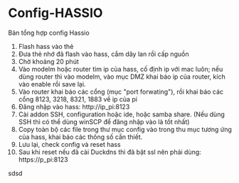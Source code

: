 # Config-HASSIO
Bản tổng hợp config Hassio
1. Flash hass vào thẻ
2. Đưa thẻ nhớ đã flash vào hass, cắm dây lan rồi cấp nguồn
3. Chờ khoảng 20 phút
4. Vào modelm hoặc router tìm ip của hass, cố định ip với mac luôn;
nếu dùng router thì vào modelm, vào mục DMZ khai báo ip của router, kích vào enable rồi save lại.
5. Vào router khai báo các cổng (mục "port forwating"), rồi khai báo các cổng 8123, 3218, 8321, 1883 về ip của pi
6. Đăng nhập vào hass: http://ip_pi:8123
7. Cài addon SSH, configuration hoặc ide, hoặc samba share. (Nếu dùng SSH thì có thể dùng winSCP để đăng nhập vào là tốt nhất)
8. Copy toàn bộ các file trong thư mục config vào trong thu mục tương ứng của hass, khai báo các thông số cần thiết.
9. Lưu lại, check config và reset hass
10. Sau khi reset nếu đã cài Duckdns thì đã bật ssl nên phải dùng: https://p_pi:8123


sdsd